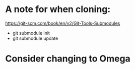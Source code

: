# A note for when cloning:
https://git-scm.com/book/en/v2/Git-Tools-Submodules
- git submodule init
- git submodule update

# Consider changing to Omega

